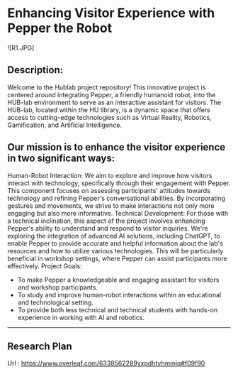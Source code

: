 # Enhancing Visitor Experience with Pepper the Robot 

![R1.JPG]

## Description:
Welcome to the Hublab project repository! This innovative project is centered around integrating Pepper, a friendly humanoid robot, into the HUB-lab environment to serve as an interactive assistant for visitors. The HUB-lab, located within the HU library, is a dynamic space that offers access to cutting-edge technologies such as Virtual Reality, Robotics, Gamification, and Artificial Intelligence.

## Our mission is to enhance the visitor experience in two significant ways:

Human-Robot Interaction: We aim to explore and improve how visitors interact with technology, specifically through their engagement with Pepper. This component focuses on assessing participants' attitudes towards technology and refining Pepper's conversational abilities. By incorporating gestures and movements, we strive to make interactions not only more engaging but also more informative.
Technical Development: For those with a technical inclination, this aspect of the project involves enhancing Pepper's ability to understand and respond to visitor inquiries. We're exploring the integration of advanced AI solutions, including ChatGPT, to enable Pepper to provide accurate and helpful information about the lab's resources and how to utilize various technologies. This will be particularly beneficial in workshop settings, where Pepper can assist participants more effectively.
Project Goals:

- To make Pepper a knowledgeable and engaging assistant for visitors and workshop participants.
- To study and improve human-robot interactions within an educational and technological setting.
- To provide both less technical and technical students with hands-on experience in working with AI and robotics.


--------------------------------------------
## Research Plan 

Url : https://www.overleaf.com/6338562289yxpdhtvhmmjq#f09f90
